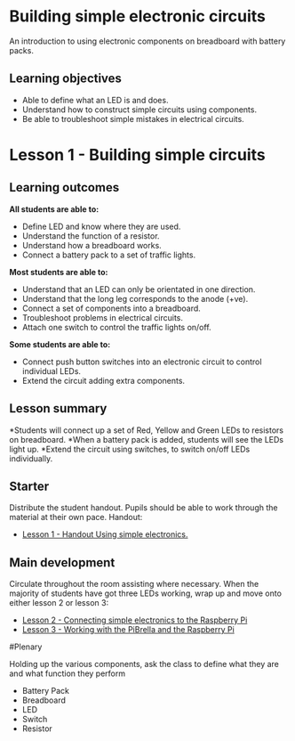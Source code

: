 # Building simple electronic circuits

An introduction to using electronic components on breadboard with battery packs.


## Learning objectives

- Able to define what an LED is and does.
- Understand how to construct simple circuits using components.
- Be able to troubleshoot simple mistakes in electrical circuits.

# Lesson 1 - Building simple circuits

## Learning outcomes

**All students are able to:**

* Define LED and know where they are used.
* Understand the function of a resistor.
* Understand how a breadboard works.
* Connect a battery pack to a set of traffic lights.

**Most students are able to:**

* Understand that an LED can only be orientated in one direction.
* Understand that the long leg corresponds to the anode (+ve).
* Connect a set of components into a breadboard.
* Troubleshoot problems in electrical circuits.
* Attach one switch to control the traffic lights on/off.

**Some students are able to:**

* Connect push button switches into an electronic circuit to control individual LEDs.
* Extend the circuit adding extra components.


## Lesson summary

*Students will connect up a set of Red, Yellow and Green LEDs to resistors on breadboard.
*When a battery pack is added, students will see the LEDs light up.
*Extend the circuit using switches, to switch on/off LEDs individually.

## Starter

Distribute the student handout. Pupils should be able to work through the material at their own pace.
Handout:
- [Lesson 1 - Handout Using simple electronics.](lesson1-handout.md)


## Main development

Circulate throughout the room assisting where necessary. When the majority of students have got three LEDs working, wrap up and move onto either lesson 2 or lesson 3:

- [Lesson 2 - Connecting simple electronics to the Raspberry Pi](lesson2-plan.md)
- [Lesson 3 - Working with the PiBrella and the Raspberry Pi](lesson3-plan.md) 

#Plenary

Holding up the various components, ask the class to define what they are and what function they perform

* Battery Pack
* Breadboard
* LED
* Switch
* Resistor

